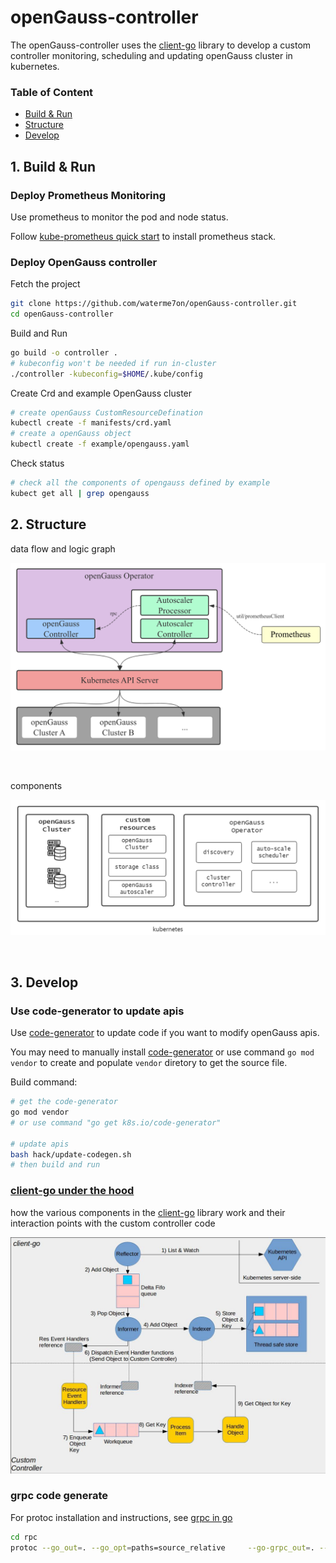 # openGauss-controller

The openGauss-controller uses the [client-go](https://github.com/kubernetes/client-go) library to develop a custom controller monitoring, scheduling and updating openGauss cluster in kubernetes.

### Table of Content

- [Build & Run](#Build-&-Run)
- [Structure](#Structure)
- [Develop](#Develop)


## 1. Build & Run
### Deploy Prometheus Monitoring

Use prometheus to monitor the pod and node status.

Follow [kube-prometheus quick start](https://github.com/prometheus-operator/kube-prometheus#quickstart) to install prometheus stack.

### Deploy OpenGauss controller

Fetch the project
```sh
git clone https://github.com/waterme7on/openGauss-controller.git
cd openGauss-controller
```

Build and Run
```sh
go build -o controller .
# kubeconfig won't be needed if run in-cluster
./controller -kubeconfig=$HOME/.kube/config
```

Create Crd and example OpenGauss cluster

```sh
# create openGauss CustomResourceDefination
kubectl create -f manifests/crd.yaml
# create a openGauss object
kubectl create -f example/opengauss.yaml
```

Check status

```sh
# check all the components of opengauss defined by example
kubect get all | grep opengauss
```


## 2. Structure

data flow and logic graph

![](./docs/diagrams/logic.png)

<br>

components

![](./docs/diagrams/operator.png)

<br>

## 3. Develop

### Use code-generator to update apis

Use [code-generator](https://github.com/kubernetes/code-generator) to update code if you want to modify openGauss apis.

You may need to manually install [code-generator](https://github.com/kubernetes/code-generator) or use command `go mod vendor` to create and populate `vendor` diretory to get the source file.

Build command:

```sh
# get the code-generator
go mod vendor
# or use command "go get k8s.io/code-generator"

# update apis
bash hack/update-codegen.sh
# then build and run
```

### [client-go under the hood](https://github.com/kubernetes/sample-controller/blob/master/docs/controller-client-go.md)

how the various components in the [client-go](https://github.com/kubernetes/client-go) library work and their interaction points with the custom controller code

![](./docs/diagrams/client-go-controller-interaction.jpeg)

### grpc code generate

For protoc installation and instructions, see [grpc in go](https://grpc.io/docs/languages/go/)

```sh
cd rpc
protoc --go_out=. --go_opt=paths=source_relative     --go-grpc_out=. --go-grpc_opt=paths=source_relative    protobuf/clients.proto
```